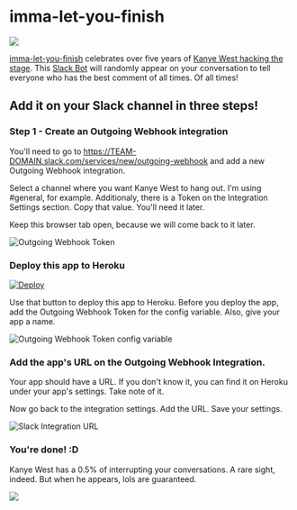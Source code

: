 # imma-let-you-finish

![](http://ledhack.org/content/images/2015/05/imma-let-you-finish.png)

[imma-let-you-finish](https://imma-let-you-finish.herokuapp.com/) celebrates over five years of [Kanye West hacking the stage](https://www.youtube.com/watch?v=3K21rLBEfeM). This [Slack Bot](https://slack.com/) will randomly appear on your conversation to tell everyone who has the best comment of all times. Of all times!

## Add it on your Slack channel in three steps!
### Step 1 - Create an Outgoing Webhook integration
You'll need to go to https://TEAM-DOMAIN.slack.com/services/new/outgoing-webhook and add a new Outgoing Webhook integration. 

Select a channel where you want Kanye West to hang out. I'm using #general, for example. Additionaly, there is a Token on the Integration Settings section. Copy that value. You'll need it later.

Keep this browser tab open, because we will come back to it later.

![Outgoing Webhook Token](http://i.imgur.com/tn6Kfgzl.png)

### Deploy this app to Heroku
[![Deploy](https://www.herokucdn.com/deploy/button.png)](https://heroku.com/deploy?template=https://github.com/sparragus/imma-let-you-finish/tree/master)

Use that button to deploy this app to Heroku. Before you deploy the app, add the Outgoing Webhook Token for the config variable. Also, give your app a name.

![Outgoing Webhook Token config variable](http://i.imgur.com/iIcRr5yl.png)

### Add the app's URL on the Outgoing Webhook Integration.
Your app should have a URL. If you don't know it, you can find it on Heroku under your app's settings. Take note of it.

Now go back to the integration settings. Add the URL. Save your settings.

![Slack Integration URL](http://i.imgur.com/5GAHS9ol.png)

### You're done! :D
Kanye West has a 0.5% of interrupting your conversations. A rare sight, indeed. But when he appears, lols are guaranteed.

![](http://ledhack.org/content/images/2015/05/taylorkanye-1.gif)